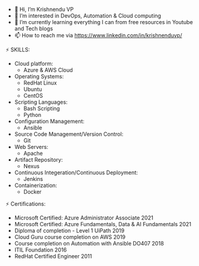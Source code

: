 - 👋 Hi, I’m Krishnendu VP
- 👀 I’m interested in DevOps, Automation & Cloud computing
- 🌱 I’m currently learning everything I can from free resources in Youtube and Tech blogs
- 📫 How to reach me via https://www.linkedin.com/in/krishnenduvp/

⚡ SKILLS:

- Cloud platform:
    - Azure & AWS Cloud
- Operating Systems:
    - RedHat Linux 
    - Ubuntu 
    - CentOS
- Scripting Languages:
    - Bash Scripting
    - Python
- Configuration Management:
    - Ansible 
- Source Code Management/Version Control:
    - Git 
- Web Servers:
    - Apache
- Artifact Repository: 
    - Nexus
- Continuous Integeration/Continuous Deployment:
    - Jenkins
- Containerization:
    - Docker


⚡ Certifications:

- Microsoft Certified: Azure Administrator Associate 2021
- Microsoft Certified: Azure Fundamentals, Data & AI Fundamentals 2021
- Diploma of completion - Level 1 UiPath 2019
- Cloud Guru course completion on AWS 2019
- Course completion on Automation with Ansible DO407 2018
- ITIL Foundation 2016
- RedHat Certified Engineer 2011
